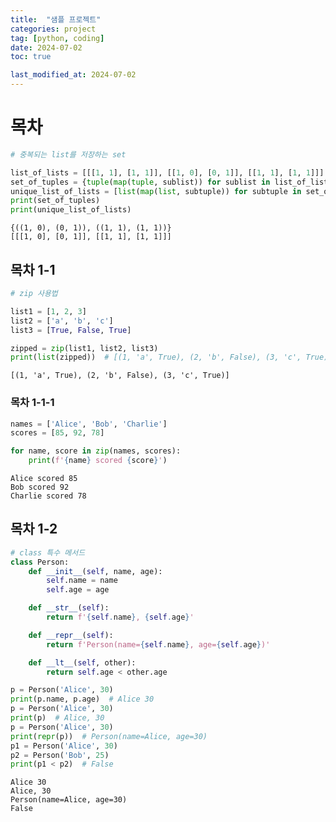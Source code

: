 ```yaml
---
title:  "샘플 프로젝트" 
categories: project
tag: [python, coding]
date: 2024-07-02
toc: true

last_modified_at: 2024-07-02
---
```


# 목차
```python
# 중복되는 list를 저장하는 set

list_of_lists = [[[1, 1], [1, 1]], [[1, 0], [0, 1]], [[1, 1], [1, 1]]] 
set_of_tuples = {tuple(map(tuple, sublist)) for sublist in list_of_lists} # 리스트를 튜플로 변환하여 set에 저장
unique_list_of_lists = [list(map(list, subtuple)) for subtuple in set_of_tuples]  # set을 다시 리스트로 변환 (필요한 경우) 
print(set_of_tuples)
print(unique_list_of_lists)
```

    {((1, 0), (0, 1)), ((1, 1), (1, 1))}
    [[[1, 0], [0, 1]], [[1, 1], [1, 1]]]
    

## 목차 1-1
```python
# zip 사용법

list1 = [1, 2, 3]
list2 = ['a', 'b', 'c']
list3 = [True, False, True]

zipped = zip(list1, list2, list3)
print(list(zipped))  # [(1, 'a', True), (2, 'b', False), (3, 'c', True)]
```

    [(1, 'a', True), (2, 'b', False), (3, 'c', True)]
    

### 목차 1-1-1
```python
names = ['Alice', 'Bob', 'Charlie']
scores = [85, 92, 78]

for name, score in zip(names, scores):
    print(f'{name} scored {score}')
```

    Alice scored 85
    Bob scored 92
    Charlie scored 78
    

## 목차 1-2
```python
# class 특수 메서드
class Person:
    def __init__(self, name, age):
        self.name = name
        self.age = age

    def __str__(self):
        return f'{self.name}, {self.age}'

    def __repr__(self):
        return f'Person(name={self.name}, age={self.age})'

    def __lt__(self, other):
        return self.age < other.age

p = Person('Alice', 30)
print(p.name, p.age)  # Alice 30
p = Person('Alice', 30)
print(p)  # Alice, 30
p = Person('Alice', 30)
print(repr(p))  # Person(name=Alice, age=30)
p1 = Person('Alice', 30)
p2 = Person('Bob', 25)
print(p1 < p2)  # False
```

    Alice 30
    Alice, 30
    Person(name=Alice, age=30)
    False
    


```python

```
